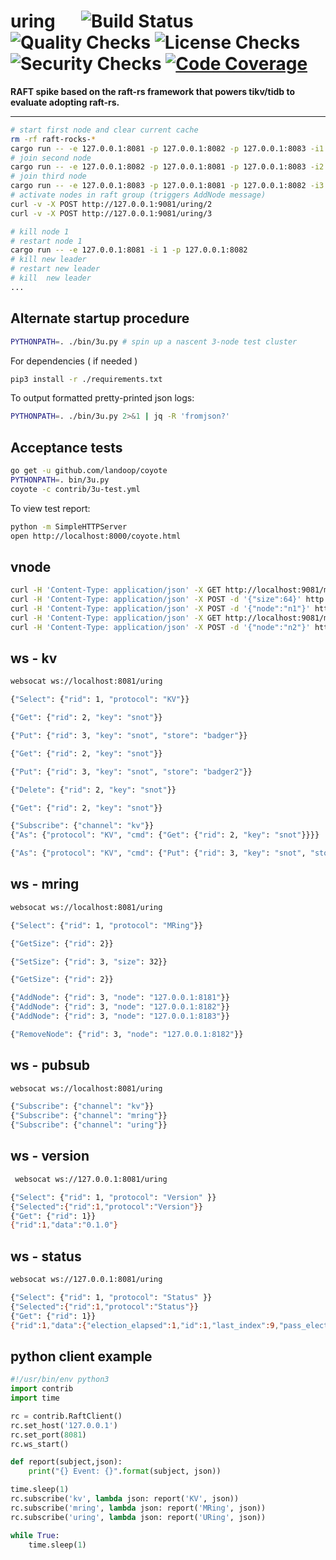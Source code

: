 # uring &emsp; ![Build Status] ![Quality Checks] ![License Checks] ![Security Checks] [![Code Coverage]][codecov.io]

[Build Status]: https://github.com/wayfair-incubator/uring/workflows/Tests/badge.svg
[Quality Checks]: https://github.com/wayfair-incubator/uring/workflows/Checks/badge.svg
[License Checks]: https://github.com/wayfair-incubator/uring/workflows/License%20audit/badge.svg
[Security Checks]: https://github.com/wayfair-incubator/uring/workflows/Security%20audit/badge.svg
[Code Coverage]: https://codecov.io/gh/wayfair-incubator/uring/branch/main/graph/badge.svg
[codecov.io]: https://codecov.io/gh/wayfair-incubator/uring

**RAFT spike based on the raft-rs framework that powers tikv/tidb to evaluate adopting raft-rs.**

---

```bash
# start first node and clear current cache
rm -rf raft-rocks-*
cargo run -- -e 127.0.0.1:8081 -p 127.0.0.1:8082 -p 127.0.0.1:8083 -i1 -n --http 127.0.0.1:9081  -b -r 64
# join second node
cargo run -- -e 127.0.0.1:8082 -p 127.0.0.1:8081 -p 127.0.0.1:8083 -i2 -n --http 127.0.0.1:9082
# join third node
cargo run -- -e 127.0.0.1:8083 -p 127.0.0.1:8081 -p 127.0.0.1:8082 -i3 -n --http 127.0.0.1:9083
# activate nodes in raft group (triggers AddNode message)
curl -v -X POST http://127.0.0.1:9081/uring/2
curl -v -X POST http://127.0.0.1:9081/uring/3

# kill node 1
# restart node 1
cargo run -- -e 127.0.0.1:8081 -i 1 -p 127.0.0.1:8082
# kill new leader
# restart new leader
# kill  new leader
...
```

## Alternate startup procedure

```bash
PYTHONPATH=. ./bin/3u.py # spin up a nascent 3-node test cluster
```

For dependencies ( if needed )

```bash
pip3 install -r ./requirements.txt
```

To output formatted pretty-printed json logs:

```bash
PYTHONPATH=. ./bin/3u.py 2>&1 | jq -R 'fromjson?'
```

## Acceptance tests

```bash
go get -u github.com/landoop/coyote
PYTHONPATH=. bin/3u.py
coyote -c contrib/3u-test.yml
```

To view test report:

```bash
python -m SimpleHTTPServer
open http://localhost:8000/coyote.html
```

## vnode

```bash
curl -H 'Content-Type: application/json' -X GET http://localhost:9081/mring
curl -H 'Content-Type: application/json' -X POST -d '{"size":64}' http://localhost:9081/mring
curl -H 'Content-Type: application/json' -X POST -d '{"node":"n1"}' http://localhost:9081/mring/node
curl -H 'Content-Type: application/json' -X GET http://localhost:9081/mring/node
curl -H 'Content-Type: application/json' -X POST -d '{"node":"n2"}' http://localhost:9081/mring/node
```

## ws - kv

```bash
websocat ws://localhost:8081/uring

{"Select": {"rid": 1, "protocol": "KV"}}

{"Get": {"rid": 2, "key": "snot"}}

{"Put": {"rid": 3, "key": "snot", "store": "badger"}}

{"Get": {"rid": 2, "key": "snot"}}

{"Put": {"rid": 3, "key": "snot", "store": "badger2"}}

{"Delete": {"rid": 2, "key": "snot"}}

{"Get": {"rid": 2, "key": "snot"}}
```

```bash
{"Subscribe": {"channel": "kv"}}
{"As": {"protocol": "KV", "cmd": {"Get": {"rid": 2, "key": "snot"}}}}

{"As": {"protocol": "KV", "cmd": {"Put": {"rid": 3, "key": "snot", "store": "badger"}}}}
```

## ws - mring

```bash
websocat ws://localhost:8081/uring

{"Select": {"rid": 1, "protocol": "MRing"}}

{"GetSize": {"rid": 2}}

{"SetSize": {"rid": 3, "size": 32}}

{"GetSize": {"rid": 2}}

{"AddNode": {"rid": 3, "node": "127.0.0.1:8181"}}
{"AddNode": {"rid": 3, "node": "127.0.0.1:8182"}}
{"AddNode": {"rid": 3, "node": "127.0.0.1:8183"}}

{"RemoveNode": {"rid": 3, "node": "127.0.0.1:8182"}}

```

## ws - pubsub

```bash
websocat ws://localhost:8081/uring

{"Subscribe": {"channel": "kv"}}
{"Subscribe": {"channel": "mring"}}
{"Subscribe": {"channel": "uring"}}
```

## ws - version

```bash
 websocat ws://127.0.0.1:8081/uring

{"Select": {"rid": 1, "protocol": "Version" }}
{"Selected":{"rid":1,"protocol":"Version"}}
{"Get": {"rid": 1}}
{"rid":1,"data":"0.1.0"}
```

## ws - status

```bash
websocat ws://127.0.0.1:8081/uring

{"Select": {"rid": 1, "protocol": "Status" }}
{"Selected":{"rid":1,"protocol":"Status"}}
{"Get": {"rid": 1}}
{"rid":1,"data":{"election_elapsed":1,"id":1,"last_index":9,"pass_election_timeout":false,"promotable":true,"randomized_election_timeout":13,"role":"Leader","term":2}}
```

## python client example

```python
#!/usr/bin/env python3
import contrib
import time

rc = contrib.RaftClient()
rc.set_host('127.0.0.1')
rc.set_port(8081)
rc.ws_start()

def report(subject,json):
    print("{} Event: {}".format(subject, json))

time.sleep(1)
rc.subscribe('kv', lambda json: report('KV', json))
rc.subscribe('mring', lambda json: report('MRing', json))
rc.subscribe('uring', lambda json: report('URing', json))

while True:
    time.sleep(1)
```
